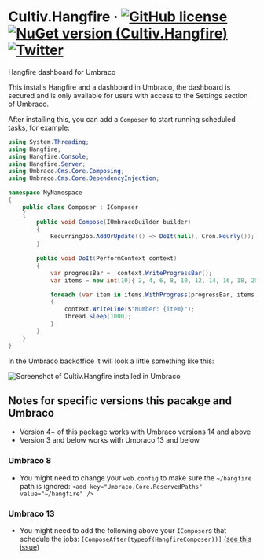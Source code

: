 # Cultiv.Hangfire &middot; [![GitHub license](https://img.shields.io/badge/license-MIT-blue.svg)](LICENSE) [![NuGet version (Cultiv.Hangfire)](https://img.shields.io/nuget/v/Cultiv.Hangfire.svg)](https://www.nuget.org/packages/Cultiv.Hangfire/) [![Twitter](https://img.shields.io/twitter/follow/cultiv.svg?style=social&label=Follow)](https://twitter.com/intent/follow?screen_name=cultiv)

Hangfire dashboard for Umbraco

This installs Hangfire and a dashboard in Umbraco, the dashboard is secured and is only available for users with access to the Settings section of Umbraco.

After installing this, you can add a `Composer` to start running scheduled tasks, for example:

```csharp
using System.Threading;
using Hangfire;
using Hangfire.Console;
using Hangfire.Server;
using Umbraco.Cms.Core.Composing;
using Umbraco.Cms.Core.DependencyInjection;

namespace MyNamespace
{
    public class Composer : IComposer
    {
        public void Compose(IUmbracoBuilder builder)
        {            
            RecurringJob.AddOrUpdate(() => DoIt(null), Cron.Hourly());
        }
        
        public void DoIt(PerformContext context)
        {
            var progressBar =  context.WriteProgressBar();
            var items = new int[10]{ 2, 4, 6, 8, 10, 12, 14, 16, 18, 20 };

            foreach (var item in items.WithProgress(progressBar, items.Length))
            {
                context.WriteLine($"Number: {item}");
                Thread.Sleep(1000);
            }
        }
    }
}
```

In the Umbraco backoffice it will look a little something like this:

![Screenshot of Cultiv.Hangfire installed in Umbraco](https://raw.githubusercontent.com/nul800sebastiaan/Cultiv.Hangfire/main/screenshot.png)

## Notes for specific versions this pacakge and Umbraco

- Version 4+ of this package works with Umbraco versions 14 and above
- Version 3 and below works with Umbraco 13 and below

### Umbraco 8

- You might need to change your `web.config` to make sure the `~/hangfire` path is ignored: `<add key="Umbraco.Core.ReservedPaths" value="~/hangfire" />`

### Umbraco 13

- You might need to add the following above your `IComposer`s that schedule the jobs: `[ComposeAfter(typeof(HangfireComposer))]` ([see this issue](https://github.com/nul800sebastiaan/Cultiv.Hangfire/issues/3#issuecomment-2823912302))
 
